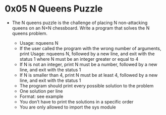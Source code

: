 # 0x05 N Queens Puzzle

+ The N queens puzzle is the challenge of placing N non-attacking queens on an N×N chessboard. Write a program that solves the N queens problem.

    + Usage: nqueens N
    + If the user called the program with the wrong number of arguments, print Usage: nqueens N, followed by a new line, and exit with the status 1 where N must be an integer greater or equal to 4
    + If N is not an integer, print N must be a number, followed by a new line, and exit with the status 1
    + If N is smaller than 4, print N must be at least 4, followed by a new line, and exit with the status 1
    + The program should print every possible solution to the problem
    + One solution per line
    + Format: see example
    + You don’t have to print the solutions in a specific order
    + You are only allowed to import the sys module
